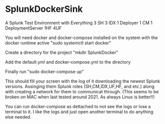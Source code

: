 # SplunkDockerSink
A Splunk Test Environment with Everything
3 SH 3 IDX 1 Deployer 1 CM 1 DeploymentServer 1HF 4UF

You will need docker and docker-compose installed on the system with the docker runtime active "sudo systemctl start docker"

Create a directory for the project "mkdir SplunkDocker"

Add the default.yml and docker-compose.yml to the directory 

Finally run "sudo docker-compose up"

This should fill your screen with the log of it downloading the newest Splunk versions. Assinging them Splunk roles (SH,CM,IDX,UF,HF, and etc.) along with creating a network for them to communicat through. (This seems to be broken on MAC when last tested around 2021. As always Linux is better!!)

You can run docker-compose as dettached to not see the logs or lose a terminal to it. I like the logs and just open another terminal to do anything else needed. 
